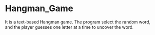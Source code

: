 # Hangman_Game
It is a text-based Hangman game. The program select the random word, and the player guesses one letter at a time to uncover the word.

